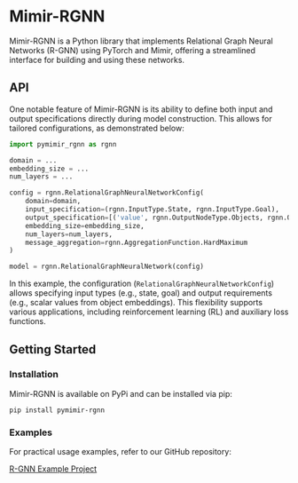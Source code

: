 # Mimir-RGNN

Mimir-RGNN is a Python library that implements Relational Graph Neural Networks (R-GNN) using PyTorch and Mimir, offering a streamlined interface for building and using these networks.

## API

One notable feature of Mimir-RGNN is its ability to define both input and output specifications directly during model construction.
This allows for tailored configurations, as demonstrated below:

```python
import pymimir_rgnn as rgnn

domain = ...
embedding_size = ...
num_layers = ...

config = rgnn.RelationalGraphNeuralNetworkConfig(
    domain=domain,
    input_specification=(rgnn.InputType.State, rgnn.InputType.Goal),
    output_specification=[('value', rgnn.OutputNodeType.Objects, rgnn.OutputValueType.Scalar)],
    embedding_size=embedding_size,
    num_layers=num_layers,
    message_aggregation=rgnn.AggregationFunction.HardMaximum
)

model = rgnn.RelationalGraphNeuralNetwork(config)
```

In this example, the configuration (`RelationalGraphNeuralNetworkConfig`) allows specifying input types (e.g., state, goal) and output requirements (e.g., scalar values from object embeddings).
This flexibility supports various applications, including reinforcement learning (RL) and auxiliary loss functions.

## Getting Started

### Installation

Mimir-RGNN is available on PyPi and can be installed via pip:

```console
pip install pymimir-rgnn
```

### Examples

For practical usage examples, refer to our GitHub repository:

[R-GNN Example Project](https://github.com/simon-stahlberg/relational-neural-network-python/)
